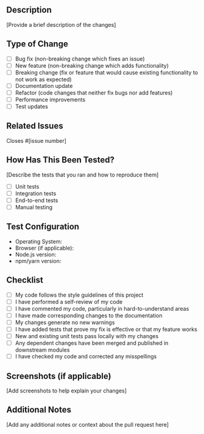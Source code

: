 ## Description

[Provide a brief description of the changes]

## Type of Change

- [ ] Bug fix (non-breaking change which fixes an issue)
- [ ] New feature (non-breaking change which adds functionality)
- [ ] Breaking change (fix or feature that would cause existing functionality to not work as expected)
- [ ] Documentation update
- [ ] Refactor (code changes that neither fix bugs nor add features)
- [ ] Performance improvements
- [ ] Test updates

## Related Issues

Closes #[issue number]

## How Has This Been Tested?

[Describe the tests that you ran and how to reproduce them]

- [ ] Unit tests
- [ ] Integration tests
- [ ] End-to-end tests
- [ ] Manual testing

## Test Configuration

- Operating System:
- Browser (if applicable):
- Node.js version:
- npm/yarn version:

## Checklist

- [ ] My code follows the style guidelines of this project
- [ ] I have performed a self-review of my code
- [ ] I have commented my code, particularly in hard-to-understand areas
- [ ] I have made corresponding changes to the documentation
- [ ] My changes generate no new warnings
- [ ] I have added tests that prove my fix is effective or that my feature works
- [ ] New and existing unit tests pass locally with my changes
- [ ] Any dependent changes have been merged and published in downstream modules
- [ ] I have checked my code and corrected any misspellings

## Screenshots (if applicable)

[Add screenshots to help explain your changes]

## Additional Notes

[Add any additional notes or context about the pull request here]
